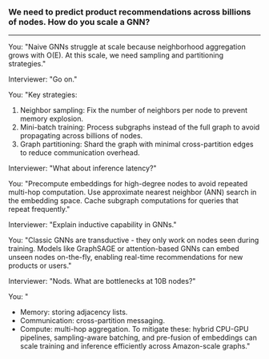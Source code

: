 ### We need to predict product recommendations across billions of nodes. How do you scale a GNN?
---

You: "Naive GNNs struggle at scale because neighborhood aggregation grows with O(E). At this scale, we need sampling and partitioning strategies."

Interviewer: "Go on."

You: "Key strategies:
1. Neighbor sampling: Fix the number of neighbors per node to prevent memory explosion.
2. Mini-batch training: Process subgraphs instead of the full graph to avoid propagating across billions of nodes.
3. Graph partitioning: Shard the graph with minimal cross-partition edges to reduce communication overhead.

Interviewer: "What about inference latency?"

You: "Precompute embeddings for high-degree nodes to avoid repeated multi-hop computation. Use approximate nearest neighbor (ANN) search in the embedding space. Cache subgraph computations for queries that repeat frequently."

Interviewer: "Explain inductive capability in GNNs."

You: "Classic GNNs are transductive - they only work on nodes seen during training. Models like GraphSAGE or attention-based GNNs can embed unseen nodes on-the-fly, enabling real-time recommendations for new products or users."

Interviewer: "Nods. What are bottlenecks at 10B nodes?"

You: "
 - Memory: storing adjacency lists.
 - Communication: cross-partition messaging.
 - Compute: multi-hop aggregation.
To mitigate these: hybrid CPU-GPU pipelines, sampling-aware batching, and pre-fusion of embeddings can scale training and inference efficiently across Amazon-scale graphs."
